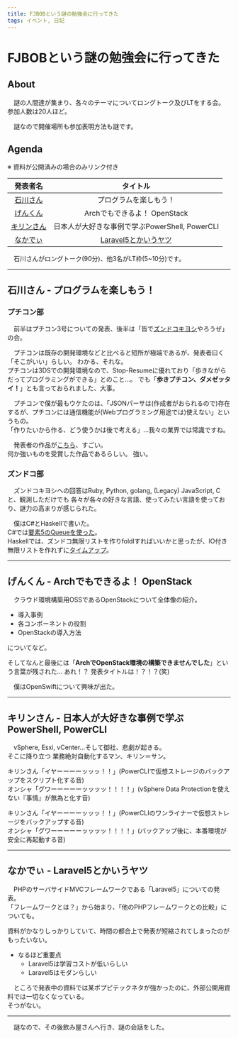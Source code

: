 ```yaml
---
title: FJBOBという謎の勉強会に行ってきた
tags: イベント, 日記
---
```

# FJBOBという謎の勉強会に行ってきた

## About

　謎の人間達が集まり、各々のテーマについてロングトーク及びLTをする会。  
参加人数は20人ほど。

　謎なので開催場所も参加表明方法も謎です。


## Agenda

※ 資料が公開済みの場合のみリンク付き

| 発表者名                   | タイトル                                                                                                                                  |
|:--------------------------:|:-----------------------------------------------------------------------------------------------------------------------------------------:|
| [石川さん](#ishikawa-san)  | プログラムを楽しもう！                                                                                                                    |
| [げんくん](#gen-kun)       | Archでもできるよ！ OpenStack                                                                                                              |
| [キリンさん](#kill-in-sun) | 日本人が大好きな事例で学ぶPowerShell, PowerCLI                                                                                            |
| [なかでぃ](#nakad)         | [Laravel5とかいうヤツ](https://docs.google.com/presentation/d/1NhFf8vgkMWNyw0vgnbVQfV-_V_sy7W-b7Db6HZ8T3Vo/edit#slide=id.g14fb28b8e6_0_0) |

　石川さんがロングトーク(90分)、他3名がLT枠(5~10分)です。

- - - - -

## 石川さん - プログラムを楽しもう！ <a name="ishikawa-san"></a>

### プチコン部

　前半はプチコン3号についての発表、後半は「皆で[ズンドコキヨシ](http://qiita.com/shunsugai@github/items/971a15461de29563bf90)やろうぜ」の会。

　プチコンは既存の開発環境などと比べると短所が極端であるが、発表者曰く「そこがいい」らしい。 わかる、それな。  
プチコンは3DSでの開発環境なので、Stop-Resumeに優れており「歩きながらだってプログラミングができる」とのこと…。
でも「**歩きプチコン、ダメゼッタイ！**」とも言っておられました、大事。

　プチコンで僕が最もウケたのは、「JSONパーサは(作成者がおられるので)存在するが、プチコンには通信機能が(Webプログラミング用途では)使えない」というもの。  
「作りたいから作る、どう使うかは後で考える」…我々の業界では常識ですね。

　発表者の作品が[こちら](45615.diarynote.jp/201604100825559821/)、すごい。  
何か強いものを受賞した作品であるらしい。 強い。

### ズンドコ部

　ズンドコキヨシへの回答はRuby, Python, golang, (Legacy) JavaScript, Cと、観測しただけでも
各々が各々の好きな言語、使ってみたい言語を使っており、謎力の高まりが感じられた。

　僕はC#とHaskellで書いた。  
C#では[要素5のQueueを使った](https://gist.github.com/0721b6d18aa5ffdd6c4cf6ae93060ca5)。  
Haskellでは、ズンドコ無限リストを作りfoldlすればいいかと思ったが、IO付き無限リストを作れずに[タイムアップ](https://gist.github.com/d1cef2044320ad52597e9a656f321045)。

- - -

## げんくん - Archでもできるよ！ OpenStack <a name="gen-kun"></a>

　クラウド環境構築用OSSであるOpenStackについて全体像の紹介。

- 導入事例
- 各コンポーネントの役割
- OpenStackの導入方法

についてなど。

そしてなんと最後には「**ArchでOpenStack環境の構築できませんでした**」という言葉が残された…
あれ！？ 発表タイトルは！？！？(笑)

　僕はOpenSwiftについて興味が出た。

- - -

## キリンさん - 日本人が大好きな事例で学ぶPowerShell, PowerCLI <a name="kill-in-sun"></a>

　vSphere, Esxi, vCenter…そして御社、悲劇が起きる。  
そこに降り立つ 業務絶対自動化するマン、キリン＝サン。  

キリンさん「イヤーーーーッッッ！！」(PowerCLIで仮想ストレージのバックアップをスクリプト化する音)  
オンシャ「グワーーーーーッッッッ！！！！」(vSphere Data Protectionを使えない『事情』が無為と化す音)

キリンさん「イヤーーーーッッッ！！」(PowerCLIのワンライナーで仮想ストレージをバックアップする音)  
オンシャ「グワーーーーーッッッッ！！！！」(バックアップ後に、本番環境が安全に再起動する音)


- - -

## なかでぃ - Laravel5とかいうヤツ <a name="nakad"></a>

　PHPのサーバサイドMVCフレームワークである「Laravel5」についての発表。  
「フレームワークとは？」から始まり、「他のPHPフレームワークとの比較」についても。

資料がかなりしっかりしていて、時間の都合上で発表が短縮されてしまったのがもったいない。

* なるほど重要点
    - Laravel5は学習コストが低いらしい
    - Laravel5はモダンらしい

　ところで発表中の資料では某ポプピテックネタが強かったのに、外部公開用資料では一切なくなっている。  
そつがない。

- - - - -

　謎なので、その後飲み屋さんへ行き、謎の会話をした。
